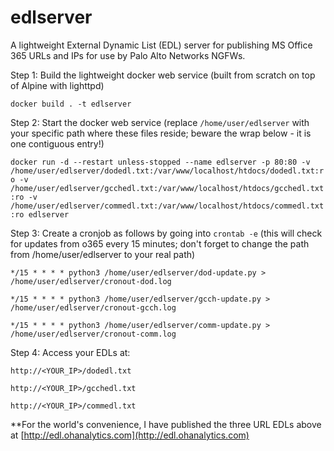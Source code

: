 # edlserver
 
A lightweight External Dynamic List (EDL) server for publishing MS Office 365 URLs and IPs for use by Palo Alto Networks NGFWs.
 
Step 1: Build the lightweight docker web service (built from scratch on top of Alpine with lighttpd)
 
`docker build . -t edlserver`
 
Step 2: Start the docker web service (replace `/home/user/edlserver` with your specific path where these files reside; beware the wrap below - it is one contiguous entry!)
 
`docker run -d --restart unless-stopped --name edlserver -p 80:80 -v /home/user/edlserver/dodedl.txt:/var/www/localhost/htdocs/dodedl.txt:ro -v /home/user/edlserver/gcchedl.txt:/var/www/localhost/htdocs/gcchedl.txt:ro -v /home/user/edlserver/commedl.txt:/var/www/localhost/htdocs/commedl.txt:ro edlserver`
 
Step 3: Create a cronjob as follows by going into `crontab -e` (this will check for updates from o365 every 15 minutes; don't forget to change the path from /home/user/edlserver to your real path)
 
`*/15 * * * * python3 /home/user/edlserver/dod-update.py > /home/user/edlserver/cronout-dod.log`
 
`*/15 * * * * python3 /home/user/edlserver/gcch-update.py > /home/user/edlserver/cronout-gcch.log`
 
`*/15 * * * * python3 /home/user/edlserver/comm-update.py > /home/user/edlserver/cronout-comm.log`
 
Step 4: Access your EDLs at:
 
`http://<YOUR_IP>/dodedl.txt`
 
`http://<YOUR_IP>/gcchedl.txt`
 
`http://<YOUR_IP>/commedl.txt`
 
**For the world's convenience, I have published the three URL EDLs above at [http://edl.ohanalytics.com](http://edl.ohanalytics.com)
